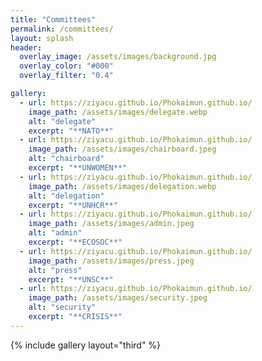 ```yaml
---
title: "Committees"
permalink: /committees/
layout: splash
header:
  overlay_image: /assets/images/background.jpg
  overlay_color: "#000"
  overlay_filter: "0.4"

gallery:
  - url: https://ziyacu.github.io/Phokaimun.github.io/
    image_path: /assets/images/delegate.webp
    alt: "delegate"
    excerpt: "**NATO**"
  - url: https://ziyacu.github.io/Phokaimun.github.io/
    image_path: /assets/images/chairboard.jpeg
    alt: "chairboard"
    excerpt: "**UNWOMEN**"
  - url: https://ziyacu.github.io/Phokaimun.github.io/
    image_path: /assets/images/delegation.webp
    alt: "delegation"
    excerpt: "**UNHCR**"
  - url: https://ziyacu.github.io/Phokaimun.github.io/
    image_path: /assets/images/admin.jpeg
    alt: "admin"
    excerpt: "**ECOSOC**"
  - url: https://ziyacu.github.io/Phokaimun.github.io/
    image_path: /assets/images/press.jpeg
    alt: "press"
    excerpt: "**UNSC**"
  - url: https://ziyacu.github.io/Phokaimun.github.io/
    image_path: /assets/images/security.jpeg
    alt: "security"
    excerpt: "**CRISIS**"
---
```


{% include gallery layout="third" %}
